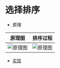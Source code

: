 # 选择排序

- 原理

| 原理图 | 排序过程 |
| :---: | :-----: |
| ![原理图](../../../其他/algorithm/sort/SelectSort1.png) | ![原理图](../../../其他/algorithm/sort/SelectSort2.png) |

- [实现](../../../src/main/java/xyz/zzyitj/demo/algorithm/sort/SelectSort.java)
